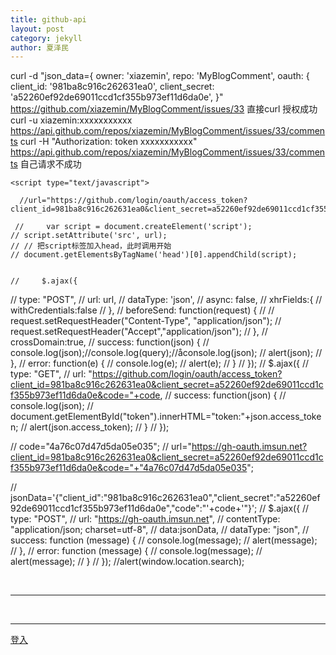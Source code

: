 ```yaml
---
title: github-api
layout: post
category: jekyll
author: 夏泽民
---
```

<!-- more -->
curl -d "json_data={
    owner: 'xiazemin',
    repo: 'MyBlogComment',
    oauth: {
        client_id: '981ba8c916c262631ea0',
        client_secret: 'a52260ef92de69011ccd1cf355b973ef11d6da0e',
}"  https://github.com/xiazemin/MyBlogComment/issues/33 
直接curl 授权成功
curl -u xiazemin:xxxxxxxxxxx  https://api.github.com/repos/xiazemin/MyBlogComment/issues/33/comments
curl -H "Authorization: token xxxxxxxxxxx"  https://api.github.com/repos/xiazemin/MyBlogComment/issues/33/comments
自己请求不成功
<script type="text/javascript" src="{{site.baseurl}}/js/utils.js">
</script>
<script type="text/javascript" src="{{site.baseurl}}/js/json2.js">
</script>
<script type="text/javascript">
var search=window.location.search;
function parseQueryString(url)
{
url=decodeURI(url);
var obj={};
var keyvalue=[];
var key="",value=""; 
var paraString=url.substring(url.indexOf("?")+1,url.length).split("&");
for(var i in paraString)
{
keyvalue=paraString[i].split("=");
key=keyvalue[0];
value=keyvalue[1];
obj[key]=value; 
} 
return obj;
}
function getGitHubComment(token){
      $.ajax({
        type: "GET",
        url: " https://api.github.com/repos/xiazemin/MyBlogComment/issues/33/comments?access_token="+token,
        success: function (message) {
            console.log(message);
            alert(message);
        },
        error: function (message) {
             console.log(message);
            //alert(message);
        }
    });
}
function loadFun(){
     code=Query.parse(search).code;
     document.getElementById("code").innerHTML="code:"+code;
    console.log(Query.parse(search));
    if(code){
         url="https://gh-oauth.imsun.net?client_id=981ba8c916c262631ea0&client_secret=a52260ef92de69011ccd1cf355b973ef11d6da0e&code="+code;
         console.log(url);var jData={client_id:"981ba8c916c262631ea0",client_secret:"a52260ef92de69011ccd1cf355b973ef11d6da0e",code:code};
//alert(jData);
    $.ajax({
        type: "POST",
        url: "https://gh-oauth.imsun.net/",
       // contentType: "application/json; charset=utf-8",
        data:jData,//dataType: "json",
        success: function (message) {
            console.log(message);
            getGitHubComment(message.access_token);
        },
        error: function (message) {
             console.log(message);
            //alert(message);
        }
    });
}
}
</script>
    <script type="text/javascript">

      //url="https://github.com/login/oauth/access_token?client_id=981ba8c916c262631ea0&client_secret=a52260ef92de69011ccd1cf355b973ef11d6da0e&callback=parseQueryString&code="+code;

     //     var script = document.createElement('script');
    // script.setAttribute('src', url);
    // // 把script标签加入head，此时调用开始
    // document.getElementsByTagName('head')[0].appendChild(script);


    //     $.ajax({
// type: "POST",
// url: url,
// dataType: 'json',
//     async: false,
//     xhrFields:{
//         withCredentials:false
//     },
//      beforeSend: function(request) {
//                        // request.setRequestHeader("Content-Type", "application/json");
//                         request.setRequestHeader("Accept","application/json");
//                     },
//     crossDomain:true,
//     success: function(json) {
//     console.log(json);//console.log(query);//åconsole.log(json);
//     alert(json);
//     },
//     error: function(e) { 
//         console.log(e);
// alert(e); 
// }
// });
  //     $.ajax({
    // type: "GET",
    // url: "https://github.com/login/oauth/access_token?client_id=981ba8c916c262631ea0&client_secret=a52260ef92de69011ccd1cf355b973ef11d6da0e&code="+code,
    // success: function(json) {
    //         console.log(json);
    //          document.getElementById("token").innerHTML="token:"+json.access_token;
    //         alert(json.access_token);
    //         }
    // });

// code="4a76c07d47d5da05e035";
// url="https://gh-oauth.imsun.net?client_id=981ba8c916c262631ea0&client_secret=a52260ef92de69011ccd1cf355b973ef11d6da0e&code="+"4a76c07d47d5da05e035";

// jsonData='{"client_id":"981ba8c916c262631ea0","client_secret":"a52260ef92de69011ccd1cf355b973ef11d6da0e","code":"'+code+'"}';
// $.ajax({
//         type: "POST",
//         url: "https://gh-oauth.imsun.net",
//         contentType: "application/json; charset=utf-8",
//         data:jsonData,
//         dataType: "json",
//         success: function (message) {
//             console.log(message);
//             alert(message);
//         },
//         error: function (message) {
//              console.log(message);
//             alert(message);
//         }
//     });
//alert(window.location.search);
</script>
<body onload="loadFun()">
<span id="code"></span>
<br/>
<hr/>
<span id="token"></span>
<br/>
<hr/>

<a href="https://github.com/login/oauth/authorize?scope=public_repo&redirect_uri=https%3a%2f%2fxiazemin.github.io%2fMyBlog%2fjekyll%2f2017%2f09%2f09%2fgithub-api.html&client_id=981ba8c916c262631ea0&client_secret=a52260ef92de69011ccd1cf355b973ef11d6da0e">登入</a>
</body>
<!--script src="https://imsun.github.io/gitment/dist/gitment.browser.js"></script-->
<!--script type="text/javascript">
//postRequest();
try{
    var flightHandler = function(data){
        alert('你查询的航班结果是：票价 ' + data.price + ' 元，' + '余票 ' + data.tickets + ' 张。');
    };
    // 提供jsonp服务的url地址（不管是什么类型的地址，最终生成的返回值都是一段javascript代码）
    var url = "https://github.com/login/oauth/authorize?client_id=981ba8c916c262631ea0";
    // 创建script标签，设置其属性
    var script = document.createElement('script');
    script.setAttribute('src', url);
    // 把script标签加入head，此时调用开始
    document.getElementsByTagName('head')[0].appendChild(script);
    console.log(Query.parse());
}catch(ex){
    console.log(ex);
    console.log(document);
}
//get access code 
</script-->
<!--script type="text/javascript">
$.ajax({
type: "GET",
url: "https://github.com/login/oauth/authorize?scope=public_repo&redirect_uri=https%3a%2f%2fxiazemin.github.io%2fMyBlog%2fjekyll%2f2017%2f09%2f09%2fgithub-api.html&client_id=981ba8c916c262631ea0&client_secret=a52260ef92de69011ccd1cf355b973ef11d6da0e",
//'"+encodeURIComponent("{{site.url}}{{site.baseurl}}/token.html")+"'",
dataType: 'json',
    async: false,
    xhrFields:{
        withCredentials:true
    },
    crossDomain:true,
    success: function(json) {
        alert(Query.parse());
console.log(Query.parse());//console.log(query);//åconsole.log(json);
    }
});
 </script-->
<script type="text/javascript">
//  $.ajax({
//         type: "GET",
//         url:"https://api.github.com/repos/xiazemin/MyBlogComment/issues/33/comments",
//         dataType: 'json',
//         async: false,
//         success: function(json) {
//            console.log(json);
//            console.log(json[json.length-1].body);

// 			if(json.length>0){
// 			   json[json.length-1].body+=1;

// 			   $.ajax({
// 					type: "post",
// 					url:"https://api.github.com/repos/xiazemin/MyBlogComment/issues/33/comments",
// 					dataType: 'json',
// 					async: false,
// 					beforeSend: function(request) {
//             request.setRequestHeader(
//             	"Authorization","token xxxxxxxxxxx");},
// //"Authorization","Basic " + btoa("xiazemin:xxx"));},
// 					//headers: {
//                // "Authorization": "Basic " + btoa("xiazemin :xxxxxxxxxxx")
//            // },
// 					data:{"body": "Me too"},
// 					success: function(json) {
// 					console.log(json);
// 					console.log(json[json.length-1].body);
//                    },
//                    error: function () {
//                 }
// 				});
// 			}


//         }
//     });
 </script>